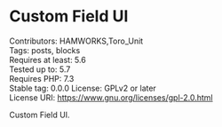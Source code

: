 # Custom Field UI
Contributors:      HAMWORKS,Toro_Unit  
Tags:              posts, blocks  
Requires at least: 5.6  
Tested up to:      5.7  
Requires PHP:      7.3  
Stable tag:        0.0.0
License:           GPLv2 or later  
License URI:       https://www.gnu.org/licenses/gpl-2.0.html

Custom Field UI.
